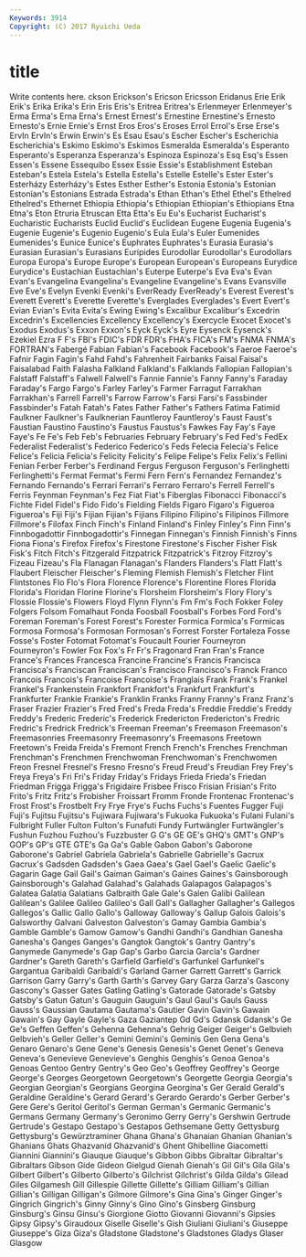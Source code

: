 ```yaml
---
Keywords: 3914 
Copyright: (C) 2017 Ryuichi Ueda
---
```


# title

Write contents here.
ckson Erickson's Ericson Ericsson Eridanus Erie Erik Erik's
Erika Erika's Erin Eris Eris's Eritrea Eritrea's Erlenmeyer Erlenmeyer's Erma
Erma's Erna Erna's Ernest Ernest's Ernestine Ernestine's Ernesto Ernesto's Ernie
Ernie's Ernst Eros Eros's Eroses Errol Errol's Erse Erse's ErvIn
ErvIn's Erwin Erwin's Es Esau Esau's Escher Escher's Escherichia Escherichia's
Eskimo Eskimo's Eskimos Esmeralda Esmeralda's Esperanto Esperanto's Esperanza Esperanza's Espinoza
Espinoza's Esq Esq's Essen Essen's Essene Essequibo Essex Essie Essie's
Establishment Esteban Esteban's Estela Estela's Estella Estella's Estelle Estelle's Ester
Ester's Esterházy Esterházy's Estes Esther Esther's Estonia Estonia's Estonian Estonian's
Estonians Estrada Estrada's Ethan Ethan's Ethel Ethel's Ethelred Ethelred's Ethernet
Ethiopia Ethiopia's Ethiopian Ethiopian's Ethiopians Etna Etna's Eton Etruria Etruscan
Etta Etta's Eu Eu's Eucharist Eucharist's Eucharistic Eucharists Euclid Euclid's
Euclidean Eugene Eugenia Eugenia's Eugenie Eugenie's Eugenio Eugenio's Eula Eula's
Euler Eumenides Eumenides's Eunice Eunice's Euphrates Euphrates's Eurasia Eurasia's Eurasian
Eurasian's Eurasians Euripides Eurodollar Eurodollar's Eurodollars Europa Europa's Europe Europe's
European European's Europeans Eurydice Eurydice's Eustachian Eustachian's Euterpe Euterpe's Eva
Eva's Evan Evan's Evangelina Evangelina's Evangeline Evangeline's Evans Evansville Eve
Eve's Evelyn Evenki Evenki's EverReady EverReady's Everest Everest's Everett Everett's
Everette Everette's Everglades Everglades's Evert Evert's Evian Evian's Evita Evita's
Ewing Ewing's Excalibur Excalibur's Excedrin Excedrin's Excellencies Excellency Excellency's Exercycle
Exocet Exocet's Exodus Exodus's Exxon Exxon's Eyck Eyck's Eyre Eysenck
Eysenck's Ezekiel Ezra F F's FBI's FDIC's FDR FDR's FHA's
FICA's FM's FNMA FNMA's FORTRAN's Fabergé Fabian Fabian's Facebook Facebook's
Faeroe Faeroe's Fafnir Fagin Fagin's Fahd Fahd's Fahrenheit Fairbanks Faisal
Faisal's Faisalabad Faith Falasha Falkland Falkland's Falklands Fallopian Fallopian's Falstaff
Falstaff's Falwell Falwell's Fannie Fannie's Fanny Fanny's Faraday Faraday's Fargo
Fargo's Farley Farley's Farmer Farragut Farrakhan Farrakhan's Farrell Farrell's Farrow
Farrow's Farsi Farsi's Fassbinder Fassbinder's Fatah Fatah's Fates Father Father's
Fathers Fatima Fatimid Faulkner Faulkner's Faulknerian Fauntleroy Fauntleroy's Faust Faust's
Faustian Faustino Faustino's Faustus Faustus's Fawkes Fay Fay's Faye Faye's
Fe Fe's Feb Feb's Februaries February February's Fed Fed's FedEx
Federalist Federalist's Federico Federico's Feds Felecia Felecia's Felice Felice's Felicia
Felicia's Felicity Felicity's Felipe Felipe's Felix Felix's Fellini Fenian Ferber
Ferber's Ferdinand Fergus Ferguson Ferguson's Ferlinghetti Ferlinghetti's Fermat Fermat's Fermi
Fern Fern's Fernandez Fernandez's Fernando Fernando's Ferrari Ferrari's Ferraro Ferraro's
Ferrell Ferrell's Ferris Feynman Feynman's Fez Fiat Fiat's Fiberglas Fibonacci
Fibonacci's Fichte Fidel Fidel's Fido Fido's Fielding Fields Figaro Figaro's
Figueroa Figueroa's Fiji Fiji's Fijian Fijian's Fijians Filipino Filipino's Filipinos
Fillmore Fillmore's Filofax Finch Finch's Finland Finland's Finley Finley's Finn
Finn's Finnbogadottir Finnbogadottir's Finnegan Finnegan's Finnish Finnish's Finns Fiona Fiona's
Firefox Firefox's Firestone Firestone's Fischer Fisher Fisk Fisk's Fitch Fitch's
Fitzgerald Fitzpatrick Fitzpatrick's Fitzroy Fitzroy's Fizeau Fizeau's Fla Flanagan Flanagan's
Flanders Flanders's Flatt Flatt's Flaubert Fleischer Fleischer's Fleming Flemish Flemish's
Fletcher Flint Flintstones Flo Flo's Flora Florence Florence's Florentine Flores
Florida Florida's Floridan Florine Florine's Florsheim Florsheim's Flory Flory's Flossie
Flossie's Flowers Floyd Flynn Flynn's Fm Fm's Foch Fokker Foley
Folgers Folsom Fomalhaut Fonda Foosball Foosball's Forbes Ford Ford's Foreman
Foreman's Forest Forest's Forester Formica Formica's Formicas Formosa Formosa's Formosan
Formosan's Forrest Forster Fortaleza Fosse Fosse's Foster Fotomat Fotomat's Foucault
Fourier Fourneyron Fourneyron's Fowler Fox Fox's Fr Fr's Fragonard Fran
Fran's France France's Frances Francesca Francine Francine's Francis Francisca Francisca's
Franciscan Franciscan's Francisco Francisco's Franck Franco Francois Francois's Francoise Francoise's
Franglais Frank Frank's Frankel Frankel's Frankenstein Frankfort Frankfort's Frankfurt Frankfurt's
Frankfurter Frankie Frankie's Franklin Franks Franny Franny's Franz Franz's Fraser
Frazier Frazier's Fred Fred's Freda Freda's Freddie Freddie's Freddy Freddy's
Frederic Frederic's Frederick Fredericton Fredericton's Fredric Fredric's Fredrick Fredrick's Freeman
Freeman's Freemason Freemason's Freemasonries Freemasonry Freemasonry's Freemasons Freetown Freetown's Freida
Freida's Fremont French French's Frenches Frenchman Frenchman's Frenchmen Frenchwoman Frenchwoman's
Frenchwomen Freon Fresnel Fresnel's Fresno Fresno's Freud Freud's Freudian Frey
Frey's Freya Freya's Fri Fri's Friday Friday's Fridays Frieda Frieda's
Friedan Friedman Frigga Frigga's Frigidaire Frisbee Frisco Frisian Frisian's Frito
Frito's Fritz Fritz's Frobisher Froissart Fromm Fronde Frontenac Frontenac's Frost
Frost's Frostbelt Fry Frye Frye's Fuchs Fuchs's Fuentes Fugger Fuji
Fuji's Fujitsu Fujitsu's Fujiwara Fujiwara's Fukuoka Fukuoka's Fulani Fulani's Fulbright
Fuller Fulton Fulton's Funafuti Fundy Furtwängler Furtwängler's Fushun Fuzhou Fuzhou's
Fuzzbuster G G's GE GE's GHQ's GMT's GNP's GOP's GP's
GTE GTE's Ga Ga's Gable Gabon Gabon's Gaborone Gaborone's Gabriel
Gabriela Gabriela's Gabrielle Gabrielle's Gacrux Gacrux's Gadsden Gadsden's Gaea Gaea's
Gael Gael's Gaelic Gaelic's Gagarin Gage Gail Gail's Gaiman Gaiman's
Gaines Gaines's Gainsborough Gainsborough's Galahad Galahad's Galahads Galapagos Galapagos's Galatea
Galatia Galatians Galbraith Gale Gale's Galen Galibi Galilean Galilean's Galilee
Galileo Galileo's Gall Gall's Gallagher Gallagher's Gallegos Gallegos's Gallic Gallo
Gallo's Galloway Galloway's Gallup Galois Galois's Galsworthy Galvani Galveston Galveston's
Gamay Gambia Gambia's Gamble Gamble's Gamow Gamow's Gandhi Gandhi's Gandhian
Ganesha Ganesha's Ganges Ganges's Gangtok Gangtok's Gantry Gantry's Ganymede Ganymede's
Gap Gap's Garbo Garcia Garcia's Gardner Gardner's Gareth Gareth's Garfield
Garfield's Garfunkel Garfunkel's Gargantua Garibaldi Garibaldi's Garland Garner Garrett Garrett's
Garrick Garrison Garry Garry's Garth Garth's Garvey Gary Garza Garza's
Gascony Gascony's Gasser Gates Gatling Gatling's Gatorade Gatorade's Gatsby Gatsby's
Gatun Gatun's Gauguin Gauguin's Gaul Gaul's Gauls Gauss Gauss's Gaussian
Gautama Gautama's Gautier Gavin Gavin's Gawain Gawain's Gay Gayle Gayle's
Gaza Gaziantep Gd Gd's Gdansk Gdansk's Ge Ge's Geffen Geffen's
Gehenna Gehenna's Gehrig Geiger Geiger's Gelbvieh Gelbvieh's Geller Geller's Gemini
Gemini's Geminis Gen Gena Gena's Genaro Genaro's Gene Gene's Genesis
Genesis's Genet Genet's Geneva Geneva's Genevieve Genevieve's Genghis Genghis's Genoa
Genoa's Genoas Gentoo Gentry Gentry's Geo Geo's Geoffrey Geoffrey's George
George's Georges Georgetown Georgetown's Georgette Georgia Georgia's Georgian Georgian's Georgians
Georgina Georgina's Ger Gerald Gerald's Geraldine Geraldine's Gerard Gerard's Gerardo
Gerardo's Gerber Gerber's Gere Gere's Geritol Geritol's German German's Germanic
Germanic's Germans Germany Germany's Geronimo Gerry Gerry's Gershwin Gertrude Gertrude's
Gestapo Gestapo's Gestapos Gethsemane Getty Gettysburg Gettysburg's Gewürztraminer Ghana Ghana's
Ghanaian Ghanian Ghanian's Ghanians Ghats Ghazvanid Ghazvanid's Ghent Ghibelline Giacometti
Giannini Giannini's Giauque Giauque's Gibbon Gibbs Gibraltar Gibraltar's Gibraltars Gibson
Gide Gideon Gielgud Gienah Gienah's Gil Gil's Gila Gila's Gilbert
Gilbert's Gilberto Gilberto's Gilchrist Gilchrist's Gilda Gilda's Gilead Giles Gilgamesh
Gill Gillespie Gillette Gillette's Gilliam Gilliam's Gillian Gillian's Gilligan Gilligan's
Gilmore Gilmore's Gina Gina's Ginger Ginger's Gingrich Gingrich's Ginny Ginny's
Gino Gino's Ginsberg Ginsburg Ginsburg's Ginsu Ginsu's Giorgione Giotto Giovanni
Giovanni's Gipsies Gipsy Gipsy's Giraudoux Giselle Giselle's Gish Giuliani Giuliani's
Giuseppe Giuseppe's Giza Giza's Gladstone Gladstone's Gladstones Gladys Glaser Glasgow
